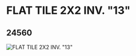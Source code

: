 # FLAT TILE 2X2 INV. "13"
## 24560
![FLAT TILE 2X2 INV. "13"](https://lc-www-live-s.legocdn.com/media/bricks/5/2/6133241.jpg)